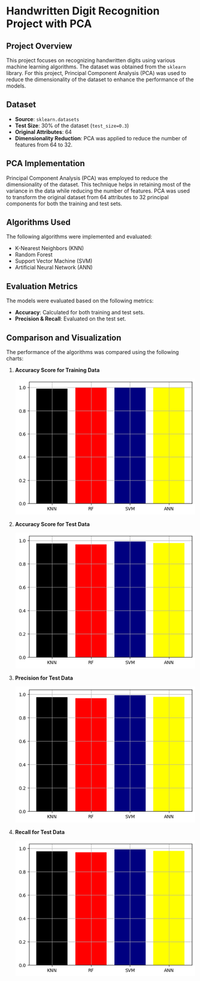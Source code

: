 # Handwritten Digit Recognition Project with PCA

## Project Overview
This project focuses on recognizing handwritten digits using various machine learning algorithms. The dataset was obtained from the `sklearn` library. For this project, Principal Component Analysis (PCA) was used to reduce the dimensionality of the dataset to enhance the performance of the models.

## Dataset
- **Source**: `sklearn.datasets`
- **Test Size**: 30% of the dataset (`test_size=0.3`)
- **Original Attributes**: 64
- **Dimensionality Reduction**: PCA was applied to reduce the number of features from 64 to 32.

## PCA Implementation
Principal Component Analysis (PCA) was employed to reduce the dimensionality of the dataset. This technique helps in retaining most of the variance in the data while reducing the number of features. PCA was used to transform the original dataset from 64 attributes to 32 principal components for both the training and test sets.

## Algorithms Used
The following algorithms were implemented and evaluated:
- K-Nearest Neighbors (KNN)
- Random Forest
- Support Vector Machine (SVM)
- Artificial Neural Network (ANN)

## Evaluation Metrics
The models were evaluated based on the following metrics:
- **Accuracy**: Calculated for both training and test sets.
- **Precision & Recall**: Evaluated on the test set.

## Comparison and Visualization
The performance of the algorithms was compared using the following charts:

1. **Accuracy Score for Training Data**
   
   ![Train Accuracy Comparison](Images/acc_train.png)

2. **Accuracy Score for Test Data**
   
   ![Test Accuracy Comparison](Images/acc_test.png)

3. **Precision for Test Data**
   
   ![Precision Comparison](Images/p_test.png)

4. **Recall for Test Data**
   
   ![Recall Comparison](Images/r_test.png)


